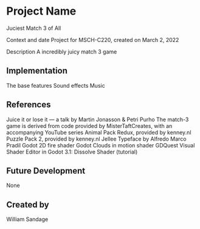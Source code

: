 
# Project Name
Juciest Match 3 of All

Context and date
Project for MSCH-C220, created on March 2, 2022

Description
A incredibly juicy match 3 game

## Implementation
The base features
Sound effects
Music
## References
Juice it or lose it — a talk by Martin Jonasson & Petri Purho
The match-3 game is derived from code provided by MisterTaftCreates, with an accompanying YouTube series
Animal Pack Redux, provided by kenney.nl
Puzzle Pack 2, provided by kenney.nl
Jellee Typeface by Alfredo Marco Pradil
Godot 2D fire shader
Godot Clouds in motion shader
GDQuest Visual Shader Editor in Godot 3.1: Dissolve Shader (tutorial)

## Future Development
None
## Created by
William Sandage
